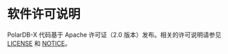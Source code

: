 # 软件许可说明

PolarDB-X 代码基于 Apache 许可证（2.0 版本）发布。相关的许可说明请参见 [LICENSE](https://github.com/ApsaraDB/galaxysql/blob/main/LICENSE) 和 [NOTICE](https://github.com/ApsaraDB/galaxysql/blob/main/NOTICE)。